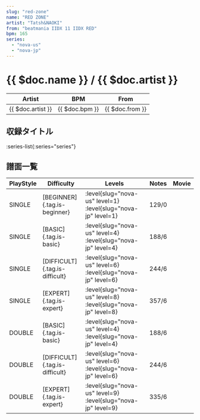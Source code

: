 ```yaml
---
slug: "red-zone"
name: "RED ZONE"
artist: "Tatsh&NAOKI"
from: "beatmania IIDX 11 IIDX RED"
bpm: 165
series:
  - "nova-us"
  - "nova-jp"
---
```


# {{ $doc.name }} / {{ $doc.artist }}

|Artist|BPM|From|
|------|---|----|
|{{ $doc.artist }}|{{ $doc.bpm }}|{{ $doc.from }}|

## 収録タイトル

:series-list{:series="series"}

## 譜面一覧

|PlayStyle|Difficulty|Levels|Notes|Movie|
|---------|----------|------|-----|-----|
|SINGLE|[BEGINNER]{.tag.is-beginner}|:level{slug="nova-us" level=1} :level{slug="nova-jp" level=1}|129/0||
|SINGLE|[BASIC]{.tag.is-basic}|:level{slug="nova-us" level=4} :level{slug="nova-jp" level=4}|188/6||
|SINGLE|[DIFFICULT]{.tag.is-difficult}|:level{slug="nova-us" level=6} :level{slug="nova-jp" level=6}|244/6||
|SINGLE|[EXPERT]{.tag.is-expert}|:level{slug="nova-us" level=8} :level{slug="nova-jp" level=8}|357/6||
|DOUBLE|[BASIC]{.tag.is-basic}|:level{slug="nova-us" level=4} :level{slug="nova-jp" level=4}|188/6||
|DOUBLE|[DIFFICULT]{.tag.is-difficult}|:level{slug="nova-us" level=6} :level{slug="nova-jp" level=6}|244/6||
|DOUBLE|[EXPERT]{.tag.is-expert}|:level{slug="nova-us" level=9} :level{slug="nova-jp" level=9}|335/6||
